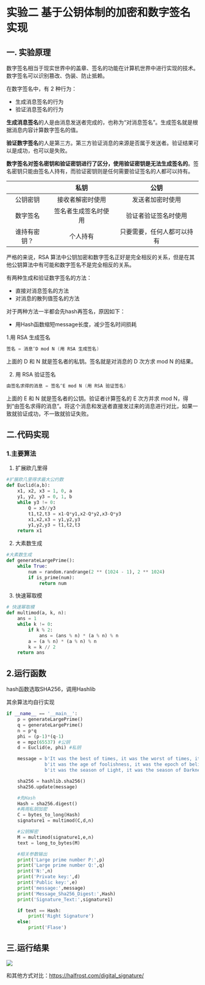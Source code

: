 # 实验二 基于公钥体制的加密和数字签名实现

## 一. 实验原理

数字签名相当于现实世界中的盖章、签名的功能在计算机世界中进行实现的技术。数字签名可以识别篡改、伪装、防止抵赖。

在数字签名中，有 2 种行为：

- 生成消息签名的行为
- 验证消息签名的行为

**生成消息签名**的人是由消息发送者完成的，也称为“对消息签名”。生成签名就是根据消息内容计算数字签名的值。

**验证数字签名**的人是第三方。第三方验证消息的来源是否属于发送者。验证结果可以是成功，也可以是失败。

**数字签名对签名密钥和验证密钥进行了区分，使用验证密钥是无法生成签名的**。签名密钥只能由签名人持有，而验证密钥则是任何需要验证签名的人都可以持有。

|              |         私钥         |            公钥            |
| :----------: | :------------------: | :------------------------: |
|   公钥密钥   |   接收者解密时使用   |      发送者加密时使用      |
|   数字签名   | 签名者生成签名时使用 |    验证者验证签名时使用    |
| 谁持有密钥？ |       个人持有       | 只要需要，任何人都可以持有 |

严格的来说，RSA 算法中公钥加密和数字签名正好是完全相反的关系，但是在其他公钥算法中有可能和数字签名不是完全相反的关系。

有两种生成和验证数字签名的方法：

- 直接对消息签名的方法
- 对消息的散列值签名的方法

对于两种方法一半都会先hash再签名，原因如下：

- 用Hash函数缩短message长度，减少签名时间损耗



1.用 RSA 生成签名

```c
签名 = 消息^D mod N (用 RSA 生成签名)
```

上面的 D 和 N 就是签名者的私钥。签名就是对消息的 D 次方求 mod N 的结果。

2. 用 RSA 验证签名

```c
由签名求得的消息 = 签名^E mod N (用 RSA 验证签名)
```

上面的 E 和 N 就是签名者的公钥。验证者计算签名的 E 次方并求 mod N，得到“由签名求得的消息”。将这个消息和发送者直接发过来的消息进行对比，如果一致就验证成功，不一致就验证失败。



## 二.代码实现

### 1.主要算法

1. 扩展欧几里得

```python
#扩展欧几里得求最大公约数
def Euclid(a,b):
    x1, x2, x3 = 1, 0, a
    y1, y2, y3 = 0, 1, b
    while y3 != 0:
        Q = x3//y3
        t1,t2,t3 = x1-Q*y1,x2-Q*y2,x3-Q*y3
        x1,x2,x3 = y1,y2,y3
        y1,y2,y3 = t1,t2,t3
    return x1
```

2. 大素数生成

```python
#大素数生成
def generateLargePrime():
    while True:
        num = random.randrange(2 ** (1024 - 1), 2 ** 1024)
        if is_prime(num):
            return num
```

3. 快速幂取模

```python
# 快速幂取模
def multimod(a, k, n):
    ans = 1
    while k != 0:
        if k % 2:
            ans = (ans % n) * (a % n) % n
        a = (a % n) * (a % n) % n
        k = k // 2
    return ans
```

## 2.运行函数

hash函数选取SHA256，调用Hashlib

其余算法均自行实现

```python
if __name__ == '__main__':
    p = generateLargePrime()
    q = generateLargePrime()
    n = p*q
    phi = (p-1)*(q-1)
    e = mpz(65537) #公钥
    d = Euclid(e, phi) #私钥

    message = b'It was the best of times, it was the worst of times, it was the age of wisdom, ' \
              b'it was the age of foolishness, it was the epoch of belief, it was the epoch of incredulity, ' \
              b'it was the season of Light, it was the season of Darkness, it was the spring of hope, it was the winter of despair'

    sha256 = hashlib.sha256()
    sha256.update(message)

    #先Hash
    Hash = sha256.digest()
    #再用私钥加密
    C = bytes_to_long(Hash)
    signature1 = multimod(C,d,n)

    #公钥解密
    M = multimod(signature1,e,n)
    text = long_to_bytes(M)

    #相关参数输出
    print('Large prime number P:',p)
    print('Large prime number Q:',q)
    print('N:',n)
    print('Private key:',d)
    print('Public key:',e)
    print('message:',message)
    print('Message_Sha256_Digest:',Hash)
    print('Signature_Text:',signature1)

    if text == Hash:
        print('Right Signature')
    else:
        print('Flase')
```



## 三.运行结果

![](https://gitee.com/youngbc/photobucket/raw/master//img/20210510170535.png)





和其他方式对比：https://halfrost.com/digital_signature/